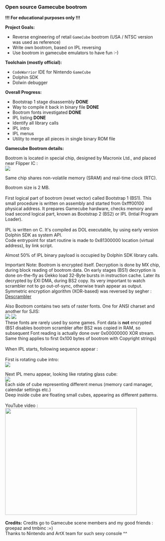 <h3>Open source Gamecube bootrom</h3>

<b>!!! For educational purposes only !!!</b>

<b>Project Goals:</b>
  * Reverse engineering of retail `GameCube` bootrom (USA / NTSC version was used as reference)
  * Write own bootrom, based on IPL reversing
  * Use bootrom in gamecube emulators to have fun :-)

<b>Toolchain (mostly official):</b>
  * `CodeWarrior` IDE for Nintendo `GameCube`
  * Dolphin SDK
  * Dolwin debugger

<b>Overall Progress:</b>
  * Bootstrap 1 stage disassembly **DONE**
  * Way to compile it back in binary file **DONE**
  * Bootrom fonts investigated **DONE**
  * IPL listing **DONE**
  * Identify all library calls
  * IPL intro
  * IPL menus
  * Utility to merge all pieces in single binary ROM file

<b>Gamecube Bootrom details:</b>

Bootrom is located in special chip, designed by Macronix Ltd., and placed near Flipper IC : <br>
<img src='http://gcdev.narod.ru/bootrom.jpg'>

Same chip shares non-volatile memory (SRAM) and real-time clock (RTC).

Bootrom size is 2 MB.<br>
<br>
First logical part of bootrom (reset vector) called Bootstrap 1 (BS1). This small procedure is written on assembly and started from 0xfff00100 physical address. It prepares Gamecube hardware, checks memory and load second logical part, known as Bootstrap 2 (BS2) or IPL (Intial Program Loader).<br>
<br>
IPL is written on C. It's compiled as DOL executable, by using early version Dolphin SDK as system API.<br>
Code entrypoint for start routine is made to 0x81300000 location (virtual address), by link script.<br>

Almost 50% of IPL binary payload is occupied by Dolphin SDK library calls.

Important Note: Bootrom is encrypted itself. Decryption is done by MX chip, during block reading of bootrom data. On early stages (BS1) decryption is done on-the-fly as Gekko load 32-Byte bursts in instruction cache. Later its decrypted by EXI DMA, during BS2 copy. Its very important to watch scrambler not to go out-of-sync, otherwise trash appear as output. Symmetric encryption algorithm (XOR-based) was reversed by segher : <a href='../wiki/Descrambler.md'>Descrambler</a>

Also Bootrom contains two sets of raster fonts. One for ANSI charset and another for SJIS:<br>
<img src='http://gcdev.narod.ru/font_00.jpg'> <img src='http://gcdev.narod.ru/font_03.jpg'><br>
These fonts are rarely used by some games. Font data is <b>not</b> encrypted (BS1 disables bootrom scrambler after BS2 was copied in RAM, so subsequent Font reading is actually done over 0x00000000 XOR stream. Same thing applies to first 0x100 bytes of bootrom with Copyright strings)<br> 
<br>
When IPL starts, following sequence appear :<br>
<br>
First is rotating cube intro:<br>
<img src='http://27.media.tumblr.com/tumblr_lrxomiSQsX1qkyzcdo1_500.gif'>

Next IPL menu appear, looking like rotating glass cube:<br>
<img src='http://gcdev.narod.ru/iplmenu.jpg'><br>
Each side of cube representing different menus (memory card manager, calendar settings etc.)<br>
Deep inside cube are floating small cubes, appearing as different patterns.<br>
<br>
YouTube video : <br>
<a href='http://www.youtube.com/watch?feature=player_embedded&v=In0beAki4mM' target='_blank'><img src='http://img.youtube.com/vi/In0beAki4mM/0.jpg' width='425' height=344 /></a><br>
<br>
<b>Credits:</b>
Credits go to Gamecube scene members and my good friends : groepaz and tmbinc :=)<br>
Thanks to Nintendo and ArtX team for such sexy console ^^
